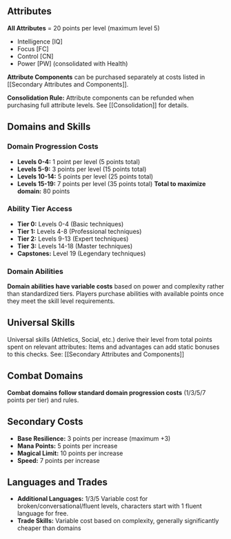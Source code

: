 ## Attributes

**All Attributes** = 20 points per level (maximum level 5)

- Intelligence [IQ]
- Focus [FC]
- Control [CN]
- Power [PW] (consolidated with Health)

**Attribute Components** can be purchased separately at costs listed in [[Secondary Attributes and Components]].

**Consolidation Rule:** Attribute components can be refunded when purchasing full attribute levels. See [[Consolidation]] for details.

## Domains and Skills

### Domain Progression Costs

- **Levels 0-4:** 1 point per level (5 points total)
- **Levels 5-9:** 3 points per level (15 points total)
- **Levels 10-14:** 5 points per level (25 points total)
- **Levels 15-19:** 7 points per level (35 points total)
**Total to maximize domain:** 80 points

### Ability Tier Access

- **Tier 0:** Levels 0-4 (Basic techniques)
- **Tier 1:** Levels 4-8 (Professional techniques)
- **Tier 2:** Levels 9-13 (Expert techniques)
- **Tier 3:** Levels 14-18 (Master techniques)
- **Capstones:** Level 19 (Legendary techniques)

### Domain Abilities

**Domain abilities have variable costs** based on power and complexity rather than standardized tiers. Players purchase abilities with available points once they meet the skill level requirements.

## Universal Skills

Universal skills (Athletics, Social, etc.) derive their level from total points spent on relevant attributes: Items and advantages can add static bonuses to this checks. See: [[Secondary Attributes and Components]]

## Combat Domains

**Combat domains follow standard domain progression costs** (1/3/5/7 points per tier) and rules.
## Secondary Costs

- **Base Resilience:** 3 points per increase (maximum +3)
- **Mana Points:** 5 points per increase
- **Magical Limit:** 10 points per increase
- **Speed:** 7 points per increase

## Languages and Trades

- **Additional Languages:** 1/3/5 Variable cost for broken/conversational/fluent levels, characters start with 1 fluent language for free.
- **Trade Skills:** Variable cost based on complexity, generally significantly cheaper than domains

